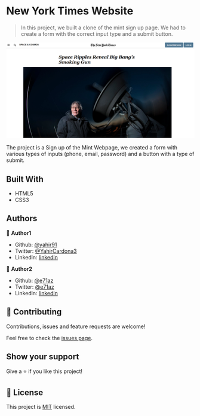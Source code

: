 # New York Times Website

> In this project, we built a clone of the mint sign up page. We had to create a form with the correct input type and a submit button.

![screenshot](./images/nytimes.png)

The project is a Sign up of the Mint Webpage, we created a form with various types of inputs (phone, email, password) and a button with a type of submit.

## Built With

- HTML5
- CSS3

## Authors

👤 **Author1**

- Github: [@yahir91](https://github.com/yahir91)
- Twitter: [@YahirCardona3](https://twitter.com/YahirCardona3)
- Linkedin: [linkedin](https://www.linkedin.com/in/osmar-yahir-cardona-reyes-54b40b1a7/)

👤 **Author2**

- Github: [@e71az](https://github.com/e71az)
- Twitter: [@e71az](https://twitter.com/e71az)
- Linkedin: [linkedin](https://www.linkedin.com/in/elias-casta%C3%B1eda-17a771115/)

## 🤝 Contributing

Contributions, issues and feature requests are welcome!

Feel free to check the [issues page](https://github.com/e71az/HTML-Forms/issues).

## Show your support

Give a ⭐️ if you like this project!

## 📝 License

This project is [MIT](lic.url) licensed.
